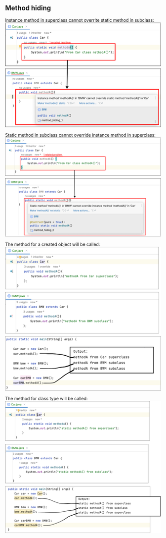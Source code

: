 ## Method hiding

Instance method in superclass cannot overrite static method in subclass:
![method hide 1](https://github.com/HunorVadaszPerhat/java_lang_specs/blob/main/images/method_hide_1.png)

Static method in subclass cannot override instance method in superclass:
![method hide 2](https://github.com/HunorVadaszPerhat/java_lang_specs/blob/main/images/method_hiding_2.png)

The method for a created object will be called:
![method hide 3](https://github.com/HunorVadaszPerhat/java_lang_specs/blob/main/images/method_hide_3.png)

The method for class type will be called:
![method hide 4](https://github.com/HunorVadaszPerhat/java_lang_specs/blob/main/images/method_hide_4.png)


